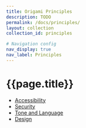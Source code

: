 ```yaml
---
title: Origami Principles
description: TODO
permalink: /docs/principles/
layout: collection
collection_id: principles

# Navigation config
nav_display: true
nav_label: Principles
---
```



# {{page.title}}

- [Accessibility](/docs/principles/accessibility)
- [Security](#TODO)
- [Tone and Language](/docs/principles/tone-and-language)
- [Design](#TODO)
